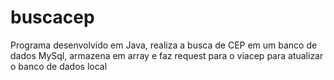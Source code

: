 # buscacep
Programa desenvolvido em Java, realiza a busca de CEP em um banco de dados MySql, armazena em array e faz request para o viacep para atualizar o banco de dados local
